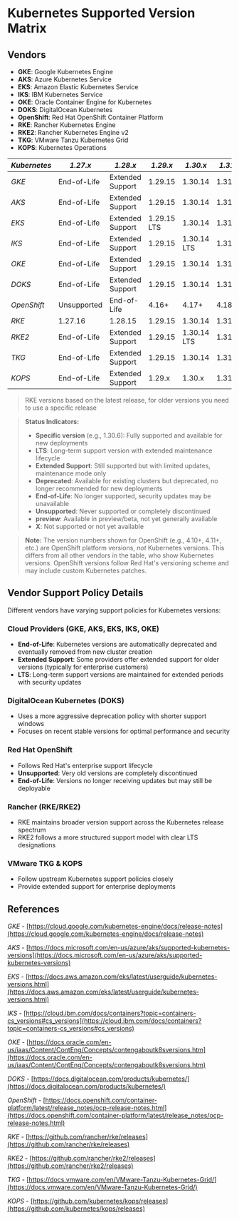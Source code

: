 # Kubernetes Supported Version Matrix

## Vendors
- **GKE**: Google Kubernetes Engine
- **AKS**: Azure Kubernetes Service
- **EKS**: Amazon Elastic Kubernetes Service
- **IKS**: IBM Kubernetes Service
- **OKE**: Oracle Container Engine for Kubernetes
- **DOKS**: DigitalOcean Kubernetes
- **OpenShift**: Red Hat OpenShift Container Platform
- **RKE**: Rancher Kubernetes Engine
- **RKE2**: Rancher Kubernetes Engine v2
- **TKG**: VMware Tanzu Kubernetes Grid
- **KOPS**: Kubernetes Operations

| *Kubernetes* | *1.27.x* | *1.28.x* | *1.29.x* | *1.30.x* | *1.31.x* | *1.32.x* | *1.33.x* |
|--------------|----------|----------|----------|----------|----------|----------|----------|
| *GKE*        | End-of-Life | Extended Support | 1.29.15  | 1.30.14  | 1.31.12  | 1.32.8   | 1.33.4   |
| *AKS*        | End-of-Life | Extended Support | 1.29.15  | 1.30.14  | 1.31.12  | 1.32.8   | 1.33.4   |
| *EKS*        | End-of-Life | Extended Support | 1.29.15 LTS | 1.30.14  | 1.31.12  | 1.32.8   | 1.33.4   |
| *IKS*        | End-of-Life | Extended Support | 1.29.15  | 1.30.14 LTS | 1.31.12  | 1.32.8   | preview  |
| *OKE*        | End-of-Life | Extended Support | 1.29.15  | 1.30.14  | 1.31.12  | 1.32.8   | preview  |
| *DOKS*       | End-of-Life | Extended Support | 1.29.15  | 1.30.14  | 1.31.12  | 1.32.8   | 1.33.4   |
| *OpenShift*  | Unsupported | End-of-Life | 4.16+    | 4.17+    | 4.18+    | 4.19+    | 4.20+    |
| *RKE*        | 1.27.16  | 1.28.15  | 1.29.15  | 1.30.14  | 1.31.11  | 1.32.7   | X        |
| *RKE2*       | End-of-Life | Extended Support | 1.29.15  | 1.30.14 LTS | 1.31.12  | 1.32.8   | 1.33.4   |
| *TKG*        | End-of-Life | Extended Support | 1.29.15  | 1.30.14  | 1.31.12  | 1.32.8   | preview  |
| *KOPS*       | End-of-Life | Extended Support | 1.29.x   | 1.30.x   | 1.31.x   | 1.32.x   | preview  |

> RKE versions based on the latest release, for older versions you need to use a specific release

> **Status Indicators:**
> - **Specific version** (e.g., 1.30.6): Fully supported and available for new deployments
> - **LTS**: Long-term support version with extended maintenance lifecycle
> - **Extended Support**: Still supported but with limited updates, maintenance mode only
> - **Deprecated**: Available for existing clusters but deprecated, no longer recommended for new deployments
> - **End-of-Life**: No longer supported, security updates may be unavailable
> - **Unsupported**: Never supported or completely discontinued
> - **preview**: Available in preview/beta, not yet generally available
> - **X**: Not supported or not yet available

> **Note:** The version numbers shown for OpenShift (e.g., 4.10+, 4.11+, etc.) are OpenShift platform versions, *not* Kubernetes versions. This differs from all other vendors in the table, who show Kubernetes versions. OpenShift versions follow Red Hat's versioning scheme and may include custom Kubernetes patches.

## Vendor Support Policy Details

Different vendors have varying support policies for Kubernetes versions:

### Cloud Providers (GKE, AKS, EKS, IKS, OKE)
- **End-of-Life**: Kubernetes versions are automatically deprecated and eventually removed from new cluster creation
- **Extended Support**: Some providers offer extended support for older versions (typically for enterprise customers)
- **LTS**: Long-term support versions are maintained for extended periods with security updates

### DigitalOcean Kubernetes (DOKS)
- Uses a more aggressive deprecation policy with shorter support windows
- Focuses on recent stable versions for optimal performance and security

### Red Hat OpenShift
- Follows Red Hat's enterprise support lifecycle
- **Unsupported**: Very old versions are completely discontinued
- **End-of-Life**: Versions no longer receiving updates but may still be deployable

### Rancher (RKE/RKE2)
- RKE maintains broader version support across the Kubernetes release spectrum
- RKE2 follows a more structured support model with clear LTS designations

### VMware TKG & KOPS
- Follow upstream Kubernetes support policies closely
- Provide extended support for enterprise deployments

## References
*GKE* - [https://cloud.google.com/kubernetes-engine/docs/release-notes](https://cloud.google.com/kubernetes-engine/docs/release-notes)

*AKS* - [https://docs.microsoft.com/en-us/azure/aks/supported-kubernetes-versions](https://docs.microsoft.com/en-us/azure/aks/supported-kubernetes-versions)

*EKS* - [https://docs.aws.amazon.com/eks/latest/userguide/kubernetes-versions.html](https://docs.aws.amazon.com/eks/latest/userguide/kubernetes-versions.html)

*IKS* - [https://cloud.ibm.com/docs/containers?topic=containers-cs_versions#cs_versions](https://cloud.ibm.com/docs/containers?topic=containers-cs_versions#cs_versions)

*OKE* - [https://docs.oracle.com/en-us/iaas/Content/ContEng/Concepts/contengaboutk8sversions.htm](https://docs.oracle.com/en-us/iaas/Content/ContEng/Concepts/contengaboutk8sversions.htm)

*DOKS* - [https://docs.digitalocean.com/products/kubernetes/](https://docs.digitalocean.com/products/kubernetes/)

*OpenShift* - [https://docs.openshift.com/container-platform/latest/release_notes/ocp-release-notes.html](https://docs.openshift.com/container-platform/latest/release_notes/ocp-release-notes.html)

*RKE* - [https://github.com/rancher/rke/releases](https://github.com/rancher/rke/releases)

*RKE2* - [https://github.com/rancher/rke2/releases](https://github.com/rancher/rke2/releases)

*TKG* - [https://docs.vmware.com/en/VMware-Tanzu-Kubernetes-Grid/](https://docs.vmware.com/en/VMware-Tanzu-Kubernetes-Grid/)

*KOPS* - [https://github.com/kubernetes/kops/releases](https://github.com/kubernetes/kops/releases)
